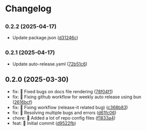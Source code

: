 # Changelog

## <small>0.2.2 (2025-04-17)</small>

* Update package.json ([d31246c](https://github.com/CardoPixel/libreanvil/commit/d31246c))

## <small>0.2.1 (2025-04-17)</small>

* Update auto-release.yaml ([72b51c6](https://github.com/CardoPixel/libreanvil/commit/72b51c6))

## 0.2.0 (2025-03-30)

* fix: :bug: Fixed bugs on docs file rendering ([78f04f1](https://github.com/CardoPixel/libreanvil/commit/78f04f1))
* fix: :bug: Fixing github workflow for weekly auto release using bun ([2616bcf](https://github.com/CardoPixel/libreanvil/commit/2616bcf))
* fix: :bug: Fixing workflow (release-it related bug) ([c368b83](https://github.com/CardoPixel/libreanvil/commit/c368b83))
* fix: :bug: Resolving multiple bugs and errors ([d61fc06](https://github.com/CardoPixel/libreanvil/commit/d61fc06))
* chore: :wrench: Added a lot of repo config files ([f1833a4](https://github.com/CardoPixel/libreanvil/commit/f1833a4))
* feat: :tada: Initial commit ([d9522fb](https://github.com/CardoPixel/libreanvil/commit/d9522fb))

